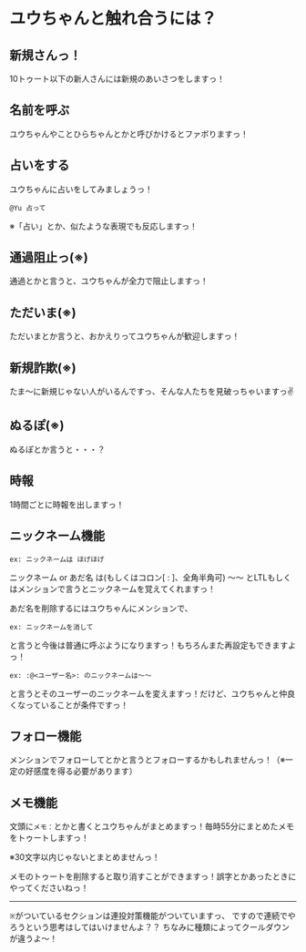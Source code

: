 # ユウちゃんと触れ合うには？

## 新規さんっ！

10トゥート以下の新人さんには新規のあいさつをしますっ！

## 名前を呼ぶ

ユウちゃんやことひらちゃんとかと呼びかけるとファボりますっ！

## 占いをする

ユウちゃんに占いをしてみましょうっ！

```plain
@Yu 占って
```

※「占い」とか、似たような表現でも反応しますっ！

## 通過阻止っ(※)

通過とかと言うと、ユウちゃんが全力で阻止しますっ！

## ただいま(※)

ただいまとか言うと、おかえりってユウちゃんが歓迎しますっ！

## 新規詐欺(※)

たま〜に新規じゃない人がいるんですっ、そんな人たちを見破っちゃいますっ✌

## ぬるぽ(※)

ぬるぽとか言うと・・・？

## 時報

1時間ごとに時報を出しますっ！

## ニックネーム機能

```ex: ニックネームは ほげほげ```

ニックネーム or あだ名 は(もしくはコロン\[ : \]、全角半角可) 〜〜 とLTLもしくはメンションで言うとニックネームを覚えてくれますっ！

あだ名を削除するにはユウちゃんにメンションで、

```ex: ニックネームを消して```

と言うと今後は普通に呼ぶようになりますっ！もちろんまた再設定もできますよっ！

```ex: :@<ユーザー名>: のニックネームは〜〜```

と言うとそのユーザーのニックネームを変えますっ！だけど、ユウちゃんと仲良くなっていることが条件ですっ！

## フォロー機能

メンションでフォローしてとかと言うとフォローするかもしれませんっ！（※一定の好感度を得る必要があります）

## メモ機能

文頭に```メモ：```とかと書くとユウちゃんがまとめますっ！毎時55分にまとめたメモをトゥートしますっ！

※30文字以内じゃないとまとめませんっ！

メモのトゥートを削除すると取り消すことができますっ！誤字とかあったときにやってくださいねっ！

----

```※```がついているセクションは連投対策機能がついていますっ、
ですので連続でやろうという思考はしてはいけませんよ？？
ちなみに種類によってクールダウンが違うよ〜！
